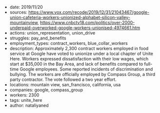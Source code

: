 - date: 2019/11/20
- sources: https://www.vox.com/recode/2019/12/31/21043467/google-union-cafeteria-workers-unionized-alphabet-silicon-valley-mountainview, https://www.cnbctv18.com/politics/over-2000-underpaid-overworked-google-workers-unionised-4974661.htm
- actions: union_representation, union_drive
- struggles: pay_and_benefits
- employment_types: contract_workers, blue_collar_workers
- description: Approximately 2,300 contract workers employed in food service at Google have voted to unionize under a local chapter of Unite Here. Workers expressed dissatisfaction with their low wages, which start at $35,000 in the Bay Area, and lack of benefits compared to full-time Google employees. Some reported incidents of discrimination and bullying. The workers are officially employed by Compass Group, a third party contractor. The vote followed a two year effort.
- locations: mountain view, san_francisco, california, usa
- companies: google, compass_group
- workers: 2300
- tags: unite_here
- author: nataliyaned
